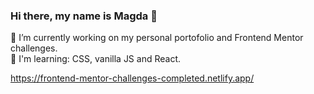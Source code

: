 ### Hi there, my name is Magda 👋

🔭 I’m currently working on my personal portofolio and Frontend Mentor challenges.<br>
🌱 I'm learning: CSS, vanilla JS and React.


https://frontend-mentor-challenges-completed.netlify.app/



<!--
**magdaszsz/magdaszsz** is a ✨ _special_ ✨ repository because its `README.md` (this file) appears on your GitHub profile.

Here are some ideas to get you started:

- 🔭 I’m currently working on my personal portofolio.
- 🌱 I'm currently trying to master CSS, vanilla JS and learning React.
- 👯 I’m looking to collaborate on ...
- 🤔 I’m looking for help with ...
- 💬 Ask me about ...
- 📫 How to reach me: ...
- 😄 Pronouns: ...
- ⚡ Fun fact: ...
-->
